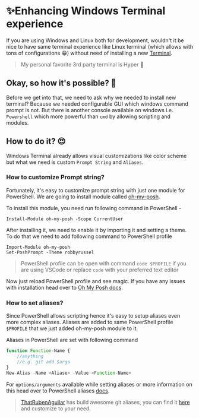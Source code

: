 # ✨Enhancing Windows Terminal experience

If you are using Windows and Linux both for development, wouldn't it be nice to have same terminal experience like Linux terminal (which allows with tons of configurations 😁) without need of installing a new [Terminal](https://www.puttygen.com/windows-terminal-emulators).

> My personal favorite 3rd party terminal is Hyper 🤫

## Okay, so how it's possible? 🤔

Before we get into that, we need to ask why we needed to install new terminal?
Because we needed configurable GUI which windows command prompt is not. But there is another console available on windows i.e. `Powershell` which more powerful than `cmd` by allowing scripting and modules.

## How to do it? 😍

Windows Terminal already allows visual customizations like color scheme but what we need is custom `Prompt String` and `Aliases`.

### How to customize Prompt string?

Fortunately, it's easy to customize prompt string with just one module for PowerShell. We are going to install module called [oh-my-posh](https://ohmyposh.dev).

To install this module, you need run following command in PowerShell -

```
Install-Module oh-my-posh -Scope CurrentUser
```

After installing it, we need to enable it by importing it and setting a theme. To do that we need to add following command to PowerShell profile

```
Import-Module oh-my-posh
Set-PoshPrompt -Theme robbyrussel
```

> PowerShell profile can be open with command `code $PROFILE` if you are using VSCode or replace `code` with your preferred text editor

Now just reload PowerShell profile and see magic. If you have any issues with installation head over to [Oh My Posh docs](https://ohmyposh.dev/docs/pwsh).

### How to set aliases?

Since PowerShell allows scripting hence it's easy to setup aliases even more complex aliases. Aliases are added to same PowerShell profile `$PROFILE` that we just added oh-my-posh module to it.

Aliases in PowerShell are set with following command

```typescript
function Function-Name {
    //anything
    //e.g. git add $args
}
New-Alias -Name <Aliase> -Value <Function-Name>
```

For `options/arguments` available while setting aliases or more information on this head over to PowerShell aliases [docs](https://docs.microsoft.com/en-us/powershell/module/microsoft.powershell.utility/set-alias).

> [ThatRubenAguilar](https://gist.github.com/ThatRubenAguilar) has build awesome git aliases, you can find it [here](https://gist.github.com/ThatRubenAguilar/85670a6948c6bec777ddaa2b1e8f5cca) and customize to your need.
